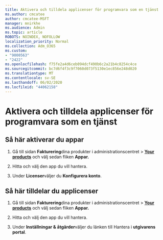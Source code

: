 ```yaml
---
title: Aktivera och tilldela applicenser för programvara som en tjänst
ms.author: cmcatee
author: cmcatee-MSFT
manager: mnirkhe
ms.audience: Admin
ms.topic: article
ROBOTS: NOINDEX, NOFOLLOW
localization_priority: Normal
ms.collection: Adm_O365
ms.custom:
- "9000563"
- "2422"
ms.openlocfilehash: f75fe2a4d6ceb094dcf490b6c2a21b4c8254c4ce
ms.sourcegitcommit: bc7d6f4f3c9f7060d073f5130e1ec856e248d020
ms.translationtype: MT
ms.contentlocale: sv-SE
ms.lasthandoff: 06/02/2020
ms.locfileid: "44062158"
---
```

# <a name="activate-and-assign-software-as-a-service-app-licenses"></a>Aktivera och tilldela applicenser för programvara som en tjänst 

## <a name="to-activate-apps"></a>Så här aktiverar du appar

1. Gå till sidan **Fakturering**dina produkter i administrationscentret  >  **[Your products](https://go.microsoft.com/fwlink/p/?linkid=842054)** och välj sedan fliken **Appar.**

2. Hitta och välj den app du vill hantera.

3. Under **Licenser**väljer du **Konfigurera konto**.  

## <a name="to-assign-app-licenses"></a>Så här tilldelar du applicenser

1. Gå till sidan **Fakturering**dina produkter i administrationscentret  >  **[Your products](https://go.microsoft.com/fwlink/p/?linkid=842054)** och välj sedan fliken **Appar.**

2. Hitta och välj den app du vill hantera.  

3. Under **Inställningar & åtgärder**väljer du länken till Hantera i **utgivarens portal**.